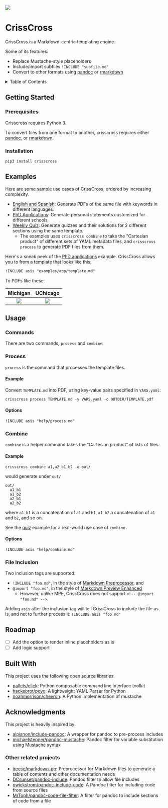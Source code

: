 ![](https://img.shields.io/pypi/pyversions/crisscross)

# CrissCross

CrissCross is a Markdown-centric templating engine. 

Some of its features: 

- Replace Mustache-style placeholders
- Include/import subfiles `!INCLUDE "subfile.md"`
- Convert to other formats using [pandoc](https://pandoc.org/) or [rmarkdown](https://github.com/rstudio/rmarkdown)

<details>

<summary>Table of Contents</summary>

- [CrissCross](#crisscross)
  - [Getting Started](#getting-started)
    - [Prerequisites](#prerequisites)
    - [Installation](#installation)
  - [Examples](#examples)
  - [Usage](#usage)
    - [Commands](#commands)
    - [Process](#process)
      - [Example](#example)
      - [Options](#options)
    - [Combine](#combine)
      - [Example](#example-1)
      - [Options](#options-1)
    - [File Inclusion](#file-inclusion)
  - [Roadmap](#roadmap)
  - [Built With](#built-with)
  - [Acknowledgments](#acknowledgments)
    - [Other related projects](#other-related-projects)
</details>

## Getting Started

### Prerequisites

Crisscross requires Python 3.

To convert files from one format to another, crisscross requires either [pandoc](https://github.com/jgm/pandoc), or [rmarkdown](https://github.com/rstudio/rmarkdown).


### Installation

```
pip3 install crisscross
```

## Examples

Here are some sample use cases of CrissCross, ordered by increasing complexity. 

- [English and Spanish](https://github.com/pnlng/crisscross/tree/master/examples/lang): Generate PDFs of the same file with keywords in different languages. 
- [PhD Applications](https://github.com/pnlng/crisscross/tree/master/examples/app): Generate personal statements customized for different schools. 
- [Weekly Quiz](https://github.com/pnlng/crisscross/tree/master/examples/quiz): Generate quizzes and their solutions for 2 different sections using the same template. 
  - The examples uses `crisscross combine` to take the "Cartesian product" of different sets of YAML metadata files, and `crisscross process` to generate PDF files from them. 

Here's a sneak peek of the [PhD applications](https://github.com/pnlng/crisscross/tree/master/examples/app) example. CrissCross allows you to from a template that looks like this:

```markdown
!INCLUDE asis "examples/app/template.md"
```

To PDFs like these:

Michigan            |  UChicago
:-------------------------:|:-------------------------:
![](https://raw.githubusercontent.com/pnlng/crisscross/master/screenshots/michigan.png)  |  ![](https://raw.githubusercontent.com/pnlng/crisscross/master/screenshots/uchicago.png)


## Usage

### Commands

There are two commands, `process` and `combine`.

### Process

`process` is the command that processes the template files. 

#### Example

Convert `TEMPLATE.md` into PDF, using key-value pairs specified in `VARS.yaml`:

```shell
crisscross process TEMPLATE.md -y VARS.yaml -o OUTDIR/TEMPLATE.pdf
```
#### Options

```
!INCLUDE asis "help/process.md"
```

### Combine

`combine` is a helper command takes the "Cartesian product" of lists of files. 

#### Example

```shell
crisscross combine a1,a2 b1,b2 -o out/
```

would generate under `out/`

```
out/
  a1_b1
  a1_b2
  a2_b1
  a2_b2
```

where `a1_b1` is a concatenation of `a1` and `b1`, `a1_b2` a concatenation of `a1` and `b2`, and so on. 

See the [quiz](https://github.com/pnlng/crisscross/tree/master/examples/quiz) example for a real-world use case of `combine.`

#### Options

```shell
!INCLUDE asis "help/combine.md"
```

### File Inclusion

Two inclusion tags are supported:

- `!INCLUDE "foo.md"`, in the style of [Markdown Preprocessor](https://github.com/jreese/markdown-pp#includes), and
- `@import "foo.md"`, in the style of [Markdown Preview Enhanced](https://shd101wyy.github.io/markdown-preview-enhanced/#/file-imports)
  - However, unlike MPE, CrissCross does not support `<!-- @import "foo.md" -->`. 

Adding `asis` after the inclusion tag will tell CrissCross to include the file as is, and not to further process it: `!INCLUDE asis "foo.md"`

## Roadmap

- [ ] Add the option to render inline placeholders as is
- [ ] Add logic support

## Built With

This project uses the following open source libraries.

- [pallets/click](https://github.com/pallets/click): Python composable command line interface toolkit
- [hackebrot/poyo](https://github.com/hackebrot/poyo): A lightweight YAML Parser for Python
- [noahmorrison/chevron](https://github.com/noahmorrison/chevron): A Python implementation of mustache

## Acknowledgments

This project is heavily inspired by:

- [alpianon/include-pandoc](https://github.com/alpianon/include-pandoc): A wrapper for pandoc to pre-process includes
- [michaelstepner/pandoc-mustache](https://github.com/michaelstepner/pandoc-mustache): Pandoc filter for variable substitution using Mustache syntax
  
### Other related projects

- [jreese/markdown-pp](https://github.com/jreese/markdown-pp): Preprocessor for Markdown files to generate a table of contents and other documentation needs
- [DCsunset/pandoc-include](https://github.com/DCsunset/pandoc-include): Pandoc filter to allow file includes
- [owickstrom/pandoc-include-code](https://github.com/owickstrom/pandoc-include-code): A Pandoc filter for including code from source files
- [MrToph/pandoc-code-file-filter](https://github.com/MrToph/pandoc-code-file-filter): A filter for pandoc to include sections of code from a file
